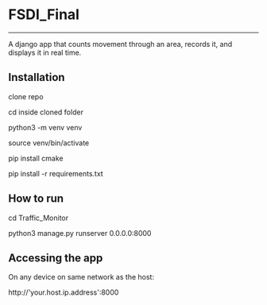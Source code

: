 # FSDI_Final
******************
A django app that counts movement through an area, records it, and displays it in real time.


Installation
------------
clone repo

cd inside cloned folder

python3 -m venv venv

source venv/bin/activate

pip install cmake

pip install -r requirements.txt


How to run
--------------
cd Traffic_Monitor

python3 manage.py runserver 0.0.0.0:8000


Accessing the app
------------------
On any device on same network as the host:

http://'your.host.ip.address':8000
